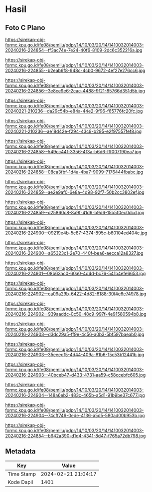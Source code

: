 # Hasil

## Foto C Plano

https://sirekap-obj-formc.kpu.go.id/fe08/pemilu/pdpr/14/10/03/20/14/1410032014003-20240216-224854--ff3ac74e-7e24-40f6-8109-2dc6c352216a.jpg

https://sirekap-obj-formc.kpu.go.id/fe08/pemilu/pdpr/14/10/03/20/14/1410032014003-20240216-224855--b2eab6f8-948c-4cb0-9672-4ef27e276cc6.jpg

https://sirekap-obj-formc.kpu.go.id/fe08/pemilu/pdpr/14/10/03/20/14/1410032014003-20240216-224856--3e8ce9e6-2cac-4488-9f21-85766d351d5b.jpg

https://sirekap-obj-formc.kpu.go.id/fe08/pemilu/pdpr/14/10/03/20/14/1410032014003-20240221-210236--da29c54b-e84a-44e2-9f96-f65776fc20fc.jpg

https://sirekap-obj-formc.kpu.go.id/fe08/pemilu/pdpr/14/10/03/20/14/1410032014003-20240221-210236--ae18d42e-f294-43c9-b295-e2f97557fef8.jpg

https://sirekap-obj-formc.kpu.go.id/fe08/pemilu/pdpr/14/10/03/20/14/1410032014003-20240216-224858--549cc44f-3356-4f3a-b6d6-fff007190ea7.jpg

https://sirekap-obj-formc.kpu.go.id/fe08/pemilu/pdpr/14/10/03/20/14/1410032014003-20240216-224858--08ca3fbf-1d4a-4ba7-9099-7176444fbabc.jpg

https://sirekap-obj-formc.kpu.go.id/fe08/pemilu/pdpr/14/10/03/20/14/1410032014003-20240216-224859--ae2e9af0-6e8a-4d98-92f7-50b2cc3802ef.jpg

https://sirekap-obj-formc.kpu.go.id/fe08/pemilu/pdpr/14/10/03/20/14/1410032014003-20240216-224859--d25860c8-8a9f-41d6-b9d6-15b5f0ec0dcd.jpg

https://sirekap-obj-formc.kpu.go.id/fe08/pemilu/pdpr/14/10/03/20/14/1410032014003-20240216-224900--09219e4b-5c87-4374-895c-b60104ed404c.jpg

https://sirekap-obj-formc.kpu.go.id/fe08/pemilu/pdpr/14/10/03/20/14/1410032014003-20240216-224900--a65323c1-2e70-440f-bea6-aecca12a8327.jpg

https://sirekap-obj-formc.kpu.go.id/fe08/pemilu/pdpr/14/10/03/20/14/1410032014003-20240216-224901--08b63ac0-60a0-4d4d-bc76-541b4efe6653.jpg

https://sirekap-obj-formc.kpu.go.id/fe08/pemilu/pdpr/14/10/03/20/14/1410032014003-20240216-224902--ca09a29b-6422-4d82-8188-30f4e6e74978.jpg

https://sirekap-obj-formc.kpu.go.id/fe08/pemilu/pdpr/14/10/03/20/14/1410032014003-20240216-224902--939aaddc-0c50-48c9-997f-4e91580594b8.jpg

https://sirekap-obj-formc.kpu.go.id/fe08/pemilu/pdpr/14/10/03/20/14/1410032014003-20240216-224903--d3dc29a5-ff9e-4c56-a0b3-5bf597baeab0.jpg

https://sirekap-obj-formc.kpu.go.id/fe08/pemilu/pdpr/14/10/03/20/14/1410032014003-20240216-224903--35eeedf5-4d44-409a-81b6-15c53b12441b.jpg

https://sirekap-obj-formc.kpu.go.id/fe08/pemilu/pdpr/14/10/03/20/14/1410032014003-20240216-224903--40bceb47-d433-4731-aa59-c58ccebfc605.jpg

https://sirekap-obj-formc.kpu.go.id/fe08/pemilu/pdpr/14/10/03/20/14/1410032014003-20240216-224904--148a6eb2-483c-465b-a5d1-91b9be37c677.jpg

https://sirekap-obj-formc.kpu.go.id/fe08/pemilu/pdpr/14/10/03/20/14/1410032014003-20240216-224904--74cff746-0ede-4136-a5d5-580ad00b953b.jpg

https://sirekap-obj-formc.kpu.go.id/fe08/pemilu/pdpr/14/10/03/20/14/1410032014003-20240216-224854--b642a390-d1d4-4341-8d47-f765a72db798.jpg


## Metadata

| Key        | Value               |
| ---------- | ------------------- |
| Time Stamp | 2024-02-21 21:04:17 |
| Kode Dapil | 1401                |



